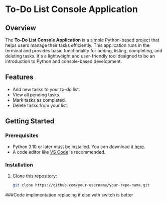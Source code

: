 # To-Do List Console Application

## Overview
The **To-Do List Console Application** is a simple Python-based project that helps users manage their tasks efficiently. This application runs in the terminal and provides basic functionality for adding, listing, completing, and deleting tasks. It's a lightweight and user-friendly tool designed to be an introduction to Python and console-based development.

## Features
- Add new tasks to your to-do list.
- View all pending tasks.
- Mark tasks as completed.
- Delete tasks from your list.

## Getting Started

### Prerequisites
- Python 3.10 or later must be installed. You can download it [here](https://www.python.org/downloads/).
- A code editor like [VS Code](https://code.visualstudio.com/) is recommended.

### Installation
1. Clone this repository:
   ```bash
   git clone https://github.com/your-username/your-repo-name.git

###Code implimentation
replacing if else with switch is better

   
